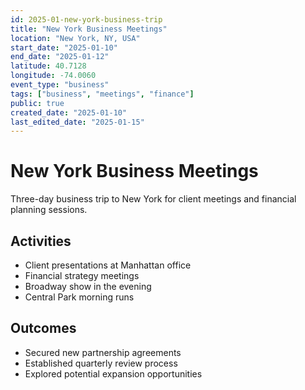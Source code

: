 ```yaml
---
id: 2025-01-new-york-business-trip
title: "New York Business Meetings"
location: "New York, NY, USA"
start_date: "2025-01-10"
end_date: "2025-01-12"
latitude: 40.7128
longitude: -74.0060
event_type: "business"
tags: ["business", "meetings", "finance"]
public: true
created_date: "2025-01-10"
last_edited_date: "2025-01-15"
---
```


# New York Business Meetings

Three-day business trip to New York for client meetings and financial planning sessions.

## Activities
- Client presentations at Manhattan office
- Financial strategy meetings
- Broadway show in the evening
- Central Park morning runs

## Outcomes
- Secured new partnership agreements
- Established quarterly review process
- Explored potential expansion opportunities

